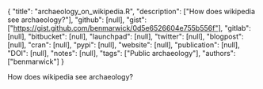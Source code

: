 {
  "title": "archaeology_on_wikipedia.R",
  "description": ["How does wikipedia see archaeology?"],
  "github": [null],
  "gist": ["https://gist.github.com/benmarwick/0d5e6526604e755b556f"],
  "gitlab": [null],
  "bitbucket": [null],
  "launchpad": [null],
  "twitter": [null],
  "blogpost": [null],
  "cran": [null],
  "pypi": [null],
  "website": [null],
  "publication": [null],
  "DOI": [null],
  "notes": [null],
  "tags": ["Public archaeology"],
  "authors": ["benmarwick"]
}

<!-- Generated by csv2md.R – do not edit by hand -->

How does wikipedia see archaeology?